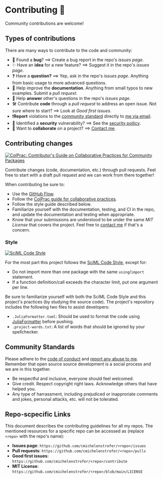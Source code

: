 # Contributing 🎊
Community contributions are welcome!

## Types of contributions
There are many ways to contribute to the code and community: 
  - 🐛 Found a **bug**? ==> Create a bug report in the repo's *issues page*.
  - ✨ Have an **idea** for a new feature? ==> Suggest it in the repo's *issues page*.
  - ❓ Have a **question?** ==> Yep, ask in the repo's *issues page*. Anything from basic usage to more advanced questions.
  - 📜 Help improve the **documentation**. Anything from small typos to new examples. Submit a *pull request*.
  - 💬 Help **answer** other's questions in the repo's *issues page*.
  - 🛠 Contribute **code** through a *pull request* to address an open issue. Not sure where to start? ==> Look at *Good first issues*. 
  - ❗**Report** violations to the [community standard](CODE_OF_CONDUCT.md) directly to [me via email](mailto:c.michelen.strofer@gmail.com?subject=[GitHub]%20Community%20Violation). 
  - 🚨 Identified a **security** vulnerability? ==> See the [security poilicy](/security). 
  - 👯 Want to **collaborate** on a project? ==> [Contact me](mailto:c.michelen.strofer@gmail.com).

## Contributing changes 

[![ColPrac: Contributor's Guide on Collaborative Practices for Community Packages](https://img.shields.io/badge/ColPrac-Contributor's%20Guide-blueviolet)](https://github.com/SciML/ColPrac) 

Contribute changes (code, documentation, etc.) through pull requests. 
Feel free to start with a draft pull request and we can work from there together!  

When contributing be sure to: 
  - Use the [GitHub Flow](https://docs.github.com/en/get-started/quickstart/github-flow). 
  - Follow the [ColPrac guide for collaborative practices](https://docs.sciml.ai/ColPrac/stable/).
  - Follow the style guide described below.
  - Familiarize yourself with the documentation, testing, and CI in the repo, and update the documentation and testing when appropriate. 
  - Know that your submissions are understood to be under the same *MIT License* that covers the project. Feel free to [contact me](mailto:c.michelen.strofer@gmail.com) if that's a concern. 

### Style
[![SciML Code Style](https://img.shields.io/static/v1?label=code%20style&message=SciML&color=9558b2&labelColor=389826)](https://github.com/SciML/SciMLStyle)

For the most part this project follows the [SciML Code Style](https://docs.sciml.ai/SciMLStyle/stable/), except for:

  - Do not import more than one package with the same `using`/`import` statement.
  - If a function definition/call exceeds the character limit, put one argument per line. 

Be sure to familiarize yourself with both the SciML Code Style and this project's practices (by studying the source code).
The project's repository includes the following two files to assist developers:

  - `.JuliaFormatter.toml`: Should be used to format the code using [JuliaFormatter](https://domluna.github.io/JuliaFormatter.jl/stable/) before pushing.
  - `.project-words.txt`: A list of words that should be ignored by your spellchecker. 
 
  
## Community Standards
Please adhere to the [code of conduct](CODE_OF_CONDUCT.md) and [report any abuse to me](mailto:c.michelen.strofer@gmail.com). 
Remember that open source source development is a social process and we are in this together. 
  - Be respectful and inclusive, everyone should feel welcomed. 
  - Give credit. Respect copyright right laws. Acknowledge others that have helped you. 
  - Any type of harrassment, including prejudiced or inapproriate comments and jokes, personal attacks, etc. will not be tolerated. 

## Repo-scpecific Links
This document describes the contributing guidelines for all my repos. The mentioned resources for a specific repo can be accessed as (replace `<repo>` with the repo's name): 
  - **Issues page**: `https://github.com/cmichelenstrofer/<repo>/issues`
  - **Pull requests**: `https://github.com/cmichelenstrofer/<repo>/pulls`
  - **Good first issues**: `https://github.com/cmichelenstrofer/<repo>/contribute`
  - **MIT License**: `https://github.com/cmichelenstrofer/<repo>/blob/main/LICENSE`
